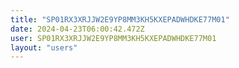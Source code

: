 ```yaml
---
title: "SP01RX3XRJJW2E9YP8MM3KH5KXEPADWHDKE77M01"
date: 2024-04-23T06:00:42.472Z
user: SP01RX3XRJJW2E9YP8MM3KH5KXEPADWHDKE77M01
layout: "users"
---
```

    